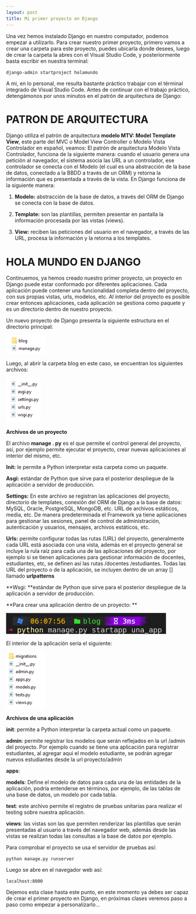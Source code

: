 ```yaml
---
layout: post
title: Mi primer proyecto en Django
---
```


Una vez hemos instalado Django en nuestro computador, podemos empezar a utilizarlo. Para crear nuestro primer proyecto, primero vamos a crear una carpeta para este proyecto, puedes ubicarla donde desees, luego de crear la carpeta la abres con el Visual Studio Code, y posteriormente basta escribir en nuestra terminal: 

~~~ 
django-admin startproject holamundo
~~~ 

A mi, en lo personal, me resulta bastante práctico trabajar con el términal integrado de Visual Studio Code. Antes de continuar con el trabajo práctico, detengámonos por unos minutos en el patrón de arquitectura de Django:


# PATRON DE ARQUITECTURA

Django utiliza el patrón de arquitectura **modelo MTV: Model Template View**, este parte del MVC o Model View Controller o Modelo Vista Controlador en español, veamos: El patrón de arquitectura Modelo Vista Controlador, funciona de la siguiente manera: cuando el usuario genera una petición al navegador, el sistema asocia las URL a un controlador, ese controlador se conecta con el Modelo (el cual es una abstracción de la base de datos, conectado a la BBDD a través de un ORM) y retorna la información que es presentada a través de la vista. En Django funciona de la siguiente manera: 

1) **Modelo:** abstracción de la base de datos, a través del ORM de Django se conecta con la base de datos. 

1) **Template:** son las plantillas, permiten presentar en pantalla la información procesada por las vistas (views).

1) **View:** reciben las peticiones del usuario en el navegador, a través de las URL, procesa la información y la retorna a los templates. 

# HOLA MUNDO EN DJANGO

Continuemos, ya hemos creado nuestro primer proyecto, un proyecto en Django puede estar conformado por diferentes aplicaciones. Cada aplicación puede contener una funcionalidad completa dentro del proyecto, con sus propias vistas, urls, modelos, etc.  Al interior del proyecto es posible crear entonces aplicaciones, cada aplicación se gestiona como paquete y es un directorio dentro de nuestro proyecto. 

Un nuevo proyecto de Django presenta la siguiente estructura en el directorio principal:

![Principal](/images/principalDjango.png)

Luego, al abrir la carpeta blog en este caso, se encuentran los siguientes archivos:

![ArchivosAplicacion](/images/DjangoArchivos.png)

**Archivos de un proyecto**

El archivo **manage . py** es el que permite el control general del proyecto, así, por ejemplo permite ejecutar el proyecto, crear nuevas aplicaciones al interior del mismo, etc. 

**Init:** le permite a Python interpretar esta carpeta como un paquete. 

**Asgi:** estándar de Python que sirve para el posterior despliegue de la aplicación a servidor de producción. 

**Settings:** En este archivo se registran las aplicaciones del proyecto, directorio de templates, conexión del ORM de Django a la base de datos: MySQL, Oracle, PostgreSQL, MongoDB, etc. URL de archivos estáticos, media, etc.  De manera predeterminada el Framework ya tiene aplicaciones para gestionar las sesiones, panel de control de administración, autenticación y usuarios, mensajes, archivos estáticos, etc. 

**Urls:** permite configurar todas las rutas (URL) del proyecto, generalmente cada URL está asociada con una vista, además en el proyecto general se incluye la rula raíz para cada una de las aplicaciones del proyecto, por ejemplo si se tienen aplicaciones para gestionar información de docentes, estudiantes, etc, se definen así las rutas /docentes /estudiantes. Todas las URL del proyecto o de la aplicación, se incluyen dentro de un array [] llamado **urlpatterns** 

**Wsgi: **estándar de Python que sirve para el posterior despliegue de la aplicación a servidor de producción. 

**Para crear una aplicación dentro de un proyecto: **

![Aplicación](/images/crearAplicacion.png)

El interior de la aplicación sería el siguiente:

![ArchivosAplicacion](/images/archivosAplicacion.png)

**Archivos de una aplicación**

**__init__**: permite a Python interpretar la carpeta actual como un paquete. 

**admin**: permite registrar los modelos que serán reflejados en la url /admin del proyecto. Por ejemplo cuando se tiene una aplicación para registrar estudiantes, al agregar aqui el modelo estudiante, se podrán agregar nuevos estudiantes desde la url proyecto/admin

**apps**: 

**models**: Define el modelo de datos para cada una de las entidades de la aplicación, podría entenderse en términos, por ejemplo, de las tablas de una base de datos, un modelo por cada tabla. 

**test**: este archivo permite el registro de pruebas unitarias para realizar el testing sobre nuestra aplicación. 

**views**: las vistas son las que permiten renderizar las plantillas que serán presentadas al usuario a través del navegador web, además desde las vistas se realizan todas las consultas a la base de datos por ejemplo. 

 Para comprobar el proyecto se usa el servidor de pruebas así:

~~~ 
python manage.py runserver
~~~ 

Luego se abre en el navegador web así:

~~~ 
localhost:8000
~~~ 

Dejemos esta clase hasta este punto, en este momento ya debes ser capaz de crear el primer proyecto en Django, en próximas clases veremos paso a paso como empezar a personalizarlo...